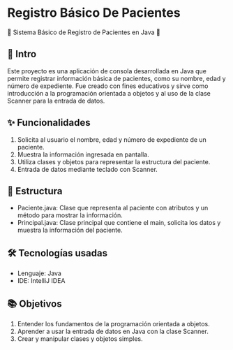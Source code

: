 # Registro Básico De Pacientes
🏥 Sistema Básico de Registro de Pacientes en Java 🏥

## 📌 Intro 
Este proyecto es una aplicación de consola desarrollada en Java que permite registrar información básica de pacientes, como su nombre, edad y número de expediente. Fue creado con fines educativos y sirve como introducción a la programación orientada a objetos y al uso de la clase Scanner para la entrada de datos.

## ✨ Funcionalidades
1. Solicita al usuario el nombre, edad y número de expediente de un paciente.
2. Muestra la información ingresada en pantalla.
3. Utiliza clases y objetos para representar la estructura del paciente.
4. Entrada de datos mediante teclado con Scanner.

## 📂 Estructura 
- Paciente.java: Clase que representa al paciente con atributos y un método para mostrar la información.
- Principal.java: Clase principal que contiene el main, solicita los datos y muestra la información del paciente.

## 🛠️ Tecnologías usadas
* Lenguaje: Java
* IDE: IntelliJ IDEA

## 📚 Objetivos 
1. Entender los fundamentos de la programación orientada a objetos.
2. Aprender a usar la entrada de datos en Java con la clase Scanner.
3. Crear y manipular clases y objetos simples.
   
